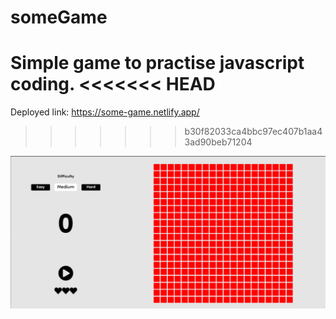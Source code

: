 # someGame

Simple game to practise javascript coding.
<<<<<<< HEAD
=======

Deployed link: https://some-game.netlify.app/
>>>>>>> b30f82033ca4bbc97ec407b1aa43ad90beb71204


![alt text](Screenshot.png)

